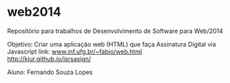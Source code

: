 web2014
=======

Repositório para trabalhos de Desenvolvimento de Software para Web/2014 

Objetivo: Criar uma aplicação web (HTML) que faça Assinatura Digital via Javascript
link: www.inf.ufg.br/~fabio/web.html
      http://kjur.github.io/jsrsasign/

Aluno: Fernando Souza Lopes
